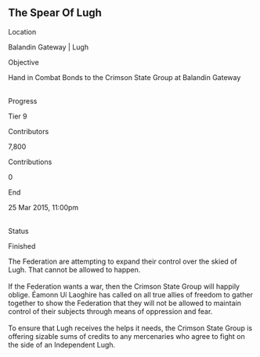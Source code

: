 ## The Spear Of Lugh

Location

Balandin Gateway \| Lugh

Objective

Hand in Combat Bonds to the Crimson State Group at Balandin Gateway

\
Progress

Tier 9

Contributors

7,800

Contributions

0

End

25 Mar 2015, 11:00pm

\
Status

Finished

The Federation are attempting to expand their control over the skied of
Lugh. That cannot be allowed to happen.\
\
If the Federation wants a war, then the Crimson State Group will happily
oblige. Éamonn Uí Laoghire has called on all true allies of freedom to
gather together to show the Federation that they will not be allowed to
maintain control of their subjects through means of oppression and
fear.\
\
To ensure that Lugh receives the helps it needs, the Crimson State Group
is offering sizable sums of credits to any mercenaries who agree to
fight on the side of an Independent Lugh.
